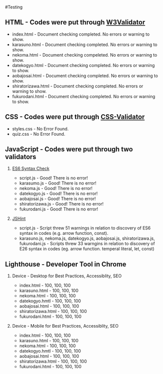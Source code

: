 #Testing 

## HTML - Codes were put through [W3Validator](https://validator.w3.org/)
* index.html - Document checking completed. No errors or warning to show.
* karasuno.html - Document checking completed. No errors or warning to show.
* nekoma.html - Document checking compeleted. No errors or warning to show.
* datekogyo.html - Document checking completed. No errors or warning to show. 
* aobajosai.html - Document checking completed. No errors or warning to show.
* shiratorizawa.html - Document checking completed. No errors or warning to show.
* fukurodani.html - Document checking completed. No errors or warning to show.

## CSS - Codes were put through [CSS-Validator](https://jigsaw.w3.org/css-validator/validator)
* styles.css - No Error Found.
* quiz.css - No Error Found.

## JavaScript - Codes were put through two validators 
1.  [ES6 Syntax Check](https://www.piliapp.com/syntax-check/es6/) 
    * script.js - Good! There is no error!
    * karasumo.js - Good! There is no error!
    * nekoma.js - Good! There is no error!
    * datekogyo.js - Good! There is no error!
    * aobajosai.js - Good! There is no error!
    * shiratorizawa.js - Good! There is no error!
    * fukurodani.js - Good! There is no error!

2. [JSHint](https://jshint.com/)
    * script.js - Script threw 51 warnings in relation to discovery of ES6 syntax in codes (e.g. arrow function, const). 
    * karasuno.js, nekoma.js, datekogyo.js, aobajosai.js, shiratorizawa.js, fukurodani.js - Scripts threw 33 warngins in relation to discovery of E26 syntax in codes (eg. arrow function. temperal literal, let, const)

## Lighthouse - Developer Tool in Chrome
1. Device - Desktop for Best Practices, Accessiblity, SEO
    * index.html - 100, 100, 100
    * karasuno.html - 100, 100, 100
    * nekoma.html - 100, 100, 100
    * datekogyo.hmtl - 100, 100, 100
    * aobajosai.html - 100, 100, 100
    * shiratorizawa.html - 100, 100, 100
    * fukurodani.html - 100, 100, 100

2. Device - Mobile for Best Practices, Accessiblity, SEO
    * index.html - 100, 100, 100
    * karasuno.html - 100, 100, 100
    * nekoma.html - 100, 100, 100
    * datekogyo.hmtl - 100, 100, 100
    * aobajosai.html - 100, 100, 100
    * shiratorizawa.html - 100, 100, 100
    * fukurodani.html - 100, 100, 100


